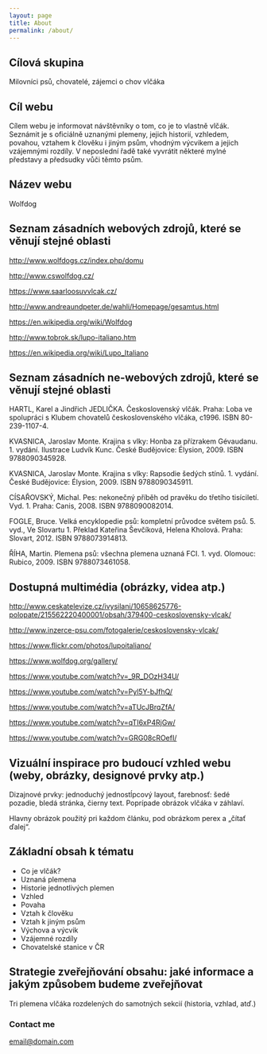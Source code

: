 ```yaml
---
layout: page
title: About
permalink: /about/
---
```


## Cílová skupina
Milovníci psů, chovatelé, zájemci o chov vlčáka

## Cíl webu
Cílem webu je informovat návštěvníky o tom, co je to vlastně vlčák. Seznámit je s oficiálně uznanými plemeny, jejich historií, vzhledem, povahou, vztahem k člověku i jiným psům, vhodným výcvikem a jejich vzájemnými rozdíly. V neposlední řadě také vyvrátit některé mylné představy a předsudky vůči těmto psům. 

## Název webu
Wolfdog

## Seznam zásadních webových zdrojů, které se věnují stejné oblasti
<http://www.wolfdogs.cz/index.php/domu>

<http://www.cswolfdog.cz/>

<https://www.saarloosuvvlcak.cz/>

<http://www.andreaundpeter.de/wahli/Homepage/gesamtus.html>

<https://en.wikipedia.org/wiki/Wolfdog>

<http://www.tobrok.sk/lupo-italiano.htm>

<https://en.wikipedia.org/wiki/Lupo_Italiano>

## Seznam zásadních ne-webových zdrojů, které se věnují stejné oblasti

HARTL, Karel a Jindřich JEDLIČKA. Československý vlčák. Praha: Loba ve spolupráci s Klubem chovatelů československého vlčáka, c1996. ISBN 80-239-1107-4.

KVASNICA, Jaroslav Monte. Krajina s vlky: Honba za přízrakem Gévaudanu. 1. vydání. Ilustrace Ludvík Kunc. České Budějovice: Élysion, 2009. ISBN 9788090345928.

KVASNICA, Jaroslav Monte. Krajina s vlky: Rapsodie šedých stínů. 1. vydání. České Budějovice: Élysion, 2009. ISBN 9788090345911.

CÍSAŘOVSKÝ, Michal. Pes: nekonečný příběh od pravěku do třetího tisíciletí. Vyd. 1. Praha: Canis, 2008. ISBN 9788090082014.

FOGLE, Bruce. Velká encyklopedie psů: kompletní průvodce světem psů. 5. vyd., Ve Slovartu 1. Překlad Kateřina Ševčíková, Helena Kholová. Praha: Slovart, 2012. ISBN 9788073914813.

ŘÍHA, Martin. Plemena psů: všechna plemena uznaná FCI. 1. vyd. Olomouc: Rubico, 2009. ISBN 9788073461058.

## Dostupná multimédia (obrázky, videa atp.)
<http://www.ceskatelevize.cz/ivysilani/10658625776-polopate/215562220400001/obsah/379400-ceskoslovensky-vlcak/>

<http://www.inzerce-psu.com/fotogalerie/ceskoslovensky-vlcak/>

<https://www.flickr.com/photos/lupoitaliano/>

<https://www.wolfdog.org/gallery/>

<https://www.youtube.com/watch?v=_9R_DOzH34U/>

<https://www.youtube.com/watch?v=Pyl5Y-bJfhQ/>

<https://www.youtube.com/watch?v=aTUcJBrqZfA/>

<https://www.youtube.com/watch?v=qTI6xP4RjGw/>

<https://www.youtube.com/watch?v=GRG08cROefI/>

## Vizuální inspirace pro budoucí vzhled webu (weby, obrázky, designové prvky atp.)

Dizajnové prvky: jednoduchý jednostĺpcový layout, farebnosť: šedé pozadie, bledá stránka, čierny text. Poprípade obrázok vlčáka v záhlaví.

Hlavny obrázok použitý pri každom článku, pod obrázkom perex a „čítať ďalej“.

## Základní obsah k tématu

* Co je vlčák?
* Uznaná plemena
* Historie jednotlivých plemen
* Vzhled
* Povaha
* Vztah k člověku
* Vztah k jiným psům
* Výchova a výcvik
* Vzájemné rozdíly
* Chovatelské stanice v ČR

## Strategie zveřejňování obsahu: jaké informace a jakým způsobem budeme zveřejňovat

Tri plemena vlčáka rozdelených do samotných sekcií (historia, vzhlad, atď.)


### Contact me

[email@domain.com](mailto:email@domain.com)
